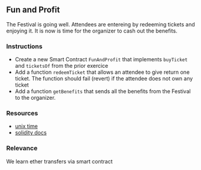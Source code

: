 ## Fun and Profit

The Festival is going well. Attendees are entereing by redeeming tickets and enjoying it. It is now is time for the organizer to cash out the benefits. 

### Instructions

- Create a new Smart Contract `FunAndProfit` that implements `buyTicket` and `ticketsOf` from the prior exercice
- Add a function `redeemTicket` that allows an attendee to give return one ticket. The function should fail (revert) if the attendee does not own any ticket
- Add a function `getBenefits` that sends all the benefits from the Festival to the organizer.

### Resources
- [unix time](https://en.wikipedia.org/wiki/Unix_time)
- [solidity docs](https://docs.soliditylang.org/)

### Relevance

We learn ether transfers via smart contract

